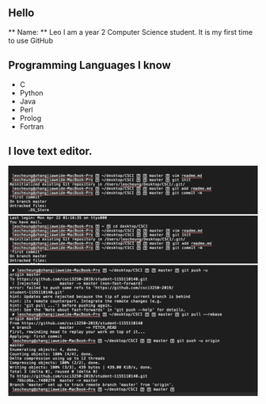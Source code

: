 ## Hello

** Name: ** Leo
 I am a year 2 Computer Science student. It is my first time to use GitHub

## Programming Languages I know

* C
* Python
* Java
* Perl
* Prolog
* Fortran

## I love text editor.

![alt text](https://github.com/csci3250-2019/student-1155110140/blob/master/螢幕快照%202019-04-22%20上午1.55.03.png)
![alt text](https://github.com/csci3250-2019/student-1155110140/blob/master/螢幕快照%202019-04-22%20上午1.55.21.png)
![alt text](https://github.com/csci3250-2019/student-1155110140/blob/master/螢幕快照%202019-04-22%20上午1.54.36.png)
